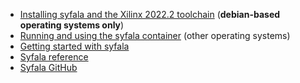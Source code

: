 - [Installing syfala and the Xilinx 2022.2 toolchain](syfala-installation.md) (**debian-based operating systems only**)
- [Running and using the syfala container](using-syfala-containers.md) (other operating systems)
- [Getting started with syfala](syfala-getting-started.md)
- [Syfala reference](syfala-reference.md)
- [Syfala GitHub](https://github.com/inria-emeraude/syfala)
